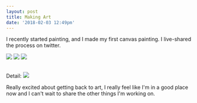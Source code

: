 ```yaml
---
layout: post
title: Making Art
date: '2018-02-03 12:49pm'
---
```

I recently started painting, and I made my first canvas painting. I live-shared the process on twitter.

<img src="{{ site.baseurl }}/img/post/art/IMG_1205.jpg">

<img src="{{ site.baseurl }}/img/post/art/IMG_1207.jpg">
<img src="{{ site.baseurl }}/img/post/art/IMG_1209.jpg">

<br>Detail:
<img src="{{ site.baseurl }}/img/post/art/IMG_1210.jpg">

Really excited about getting back to art, I really feel like I'm in a good place now and I can't wait to share the other things I'm working on.

